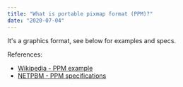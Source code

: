 ```yaml
---
title: "What is portable pixmap format (PPM)?"
date: "2020-07-04"
---
```


It's a graphics format, see below for examples and specs.

References:
- [Wikipedia - PPM example](https://en.wikipedia.org/wiki/Netpbm#PPM_example)
- [NETPBM - PPM specifications](http://davis.lbl.gov/Manuals/NETPBM/doc/ppm.html)
